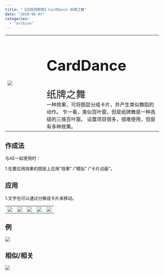 ```yaml
---
title: "【动效周期表】CardDance 纸牌之舞"
date: "2020-06-07"
categories: 
  - "archive"
---
```


<table style="border-collapse: collapse; width: 100%;"><tbody class="table1"><tr><td style="width: 25.4125%;"><img src="https://mir.yuelili.com/user/AE/mg/foxcodex/CardDance.gif"></td><td style="width: 93.8898%;"><h2 style="font-size: 36pt;">CardDance</h2><div></div><span style="font-size: 32px;">纸牌之舞</span><div></div>一种效果，可将图层分成卡片，并产生类似舞蹈的动作。 乍一看，类似百叶窗，但是纸牌舞是一种高级的三维百叶窗。 设置项目很多，很难使用，但是有多种效果。</td></tr></tbody></table>

## 作成法

与AE一起使用时：

1.在要应用效果的图层上应用“效果” /“模拟” /“卡片动画”。

## 应用

1.文字也可以通过分解成卡片来移动。

<table style="border-collapse: collapse;"><tbody class="table1"><tr><td><a href="https://yuelili.com/archive/repeattrim/"><img src="https://mir.yuelili.com/user/AE/mg/foxcodex/CardDance.gif"></a></td><td><img class="plus" src="https://mir.yuelili.com/user/AE/mg/foxcodex/plus.png"></td><td><a href="https://yuelili.com/archive/Text/"><img src="https://mir.yuelili.com/user/AE/mg/foxcodex/Text.gif"></a></td><td><img class="plus" src="https://mir.yuelili.com/user/AE/mg/foxcodex/tri.png"></td><td><img src="https://mir.yuelili.com/user/AE/mg/foxcodex/CardDance-Ex001.gif"></td></tr></tbody></table>

## 例

![](https://mir.yuelili.com/user/AE/mg/foxcodex/CardDance-Ex001.gif)

## 相似/相关

[![](https://mir.yuelili.com/user/AE/mg/foxcodex/Blind.gif)](https://yuelili.com/archive/blind/)

